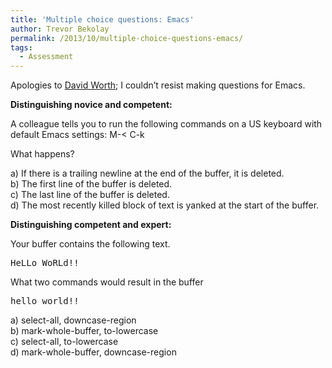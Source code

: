 ```yaml
---
title: 'Multiple choice questions: Emacs'
author: Trevor Bekolay
permalink: /2013/10/multiple-choice-questions-emacs/
tags:
  - Assessment
---
```

Apologies to [David Worth][1]; I couldn&#8217;t resist making questions for Emacs.

**Distinguishing novice and competent:**

A colleague tells you to run the following commands on a US keyboard with default Emacs settings: M-< C-k

What happens?

a) If there is a trailing newline at the end of the buffer, it is deleted.  
b) The first line of the buffer is deleted.  
c) The last line of the buffer is deleted.  
d) The most recently killed block of text is yanked at the start of the buffer.

**Distinguishing competent and expert:**

Your buffer contains the following text.

<pre>HeLLo WoRLd!!</pre>

What two commands would result in the buffer

<pre>hello world!!</pre>

a) select-all, downcase-region  
b) mark-whole-buffer, to-lowercase  
c) select-all, to-lowercase  
d) mark-whole-buffer, downcase-region

 [1]: http://teaching.software-carpentry.org/2013/10/25/multiple-choice-questions-on-vi/
